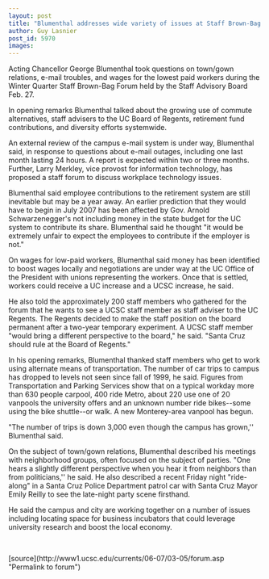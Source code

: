 ```yaml
---
layout: post
title: "Blumenthal addresses wide variety of issues at Staff Brown-Bag Forum"
author: Guy Lasnier
post_id: 5970
images:
---
```


<a name="content" id="content"></a>
<p>
  Acting Chancellor George Blumenthal took questions on town/gown relations, e-mail troubles, and wages for the lowest paid workers during the Winter Quarter Staff Brown-Bag Forum held by the Staff Advisory Board Feb. 27.
</p>
<p>
  In opening remarks Blumenthal talked about the growing use of commute alternatives, staff advisers to the UC Board of Regents, retirement fund contributions, and diversity efforts systemwide.
</p>
<p>
  An external review of the campus e-mail system is under way, Blumenthal said, in response to questions about e-mail outages, including one last month lasting 24 hours. A report is expected within two or three months. Further, Larry Merkley, vice provost for information technology, has proposed a staff forum to discuss workplace technology issues.
</p>
<p>
  Blumenthal said employee contributions to the retirement system are still inevitable but may be a year away. An earlier prediction that they would have to begin in July 2007 has been affected by Gov. Arnold Schwarzenegger's not including money in the state budget for the UC system to contribute its share. Blumenthal said he thought "it would be extremely unfair to expect the employees to contribute if the employer is not."
</p>
<p>
  On wages for low-paid workers, Blumenthal said money has been identified to boost wages locally and negotiations are under way at the UC Office of the President with unions representing the workers. Once that is settled, workers could receive a UC increase and a UCSC increase, he said.
</p>
<p>
  He also told the approximately 200 staff members who gathered for the forum that he wants to see a UCSC staff member as staff adviser to the UC Regents. The Regents decided to make the staff position on the board permanent after a two-year temporary experiment. A UCSC staff member "would bring a different perspective to the board," he said. "Santa Cruz should rule at the Board of Regents."
</p>
<p>
  In his opening remarks, Blumenthal thanked staff members who get to work using alternate means of transportation. The number of car trips to campus has dropped to levels not seen since fall of 1999, he said. Figures from Transportation and Parking Services show that on a typical workday more than 630 people carpool, 400 ride Metro, about 220 use one of 20 vanpools the university offers and an unknown number ride bikes--some using the bike shuttle--or walk. A new Monterey-area vanpool has begun.
</p>
<p>
  "The number of trips is down 3,000 even though the campus has grown,'' Blumenthal said.
</p>
<p>
  On the subject of town/gown relations, Blumenthal described his meetings with neighborhood groups, often focused on the subject of parties. "One hears a slightly different perspective when you hear it from neighbors than from politicians,'' he said. He also described a recent Friday night "ride-along" in a Santa Cruz Police Department patrol car with Santa Cruz Mayor Emily Reilly to see the late-night party scene firsthand.
</p>
<p>
  He said the campus and city are working together on a number of issues including locating space for business incubators that could leverage university research and boost the local economy.
</p>
<p>
  <br>
</p>
[source](http://www1.ucsc.edu/currents/06-07/03-05/forum.asp "Permalink to forum")
